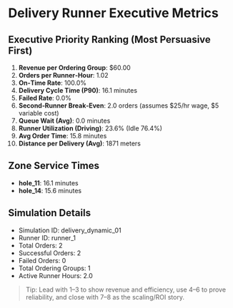 # Delivery Runner Executive Metrics

## Executive Priority Ranking (Most Persuasive First)
1. **Revenue per Ordering Group**: $60.00
2. **Orders per Runner‑Hour**: 1.02
3. **On‑Time Rate**: 100.0%
4. **Delivery Cycle Time (P90)**: 16.1 minutes
5. **Failed Rate**: 0.0%
6. **Second‑Runner Break‑Even**: 2.0 orders (assumes $25/hr wage, $5 variable cost)
7. **Queue Wait (Avg)**: 0.0 minutes
8. **Runner Utilization (Driving)**: 23.6% (Idle 76.4%)
9. **Avg Order Time**: 15.8 minutes
10. **Distance per Delivery (Avg)**: 1871 meters

## Zone Service Times
- **hole_11**: 16.1 minutes
- **hole_14**: 15.6 minutes


## Simulation Details
- Simulation ID: delivery_dynamic_01
- Runner ID: runner_1
- Total Orders: 2
- Successful Orders: 2
- Failed Orders: 0
- Total Ordering Groups: 1
- Active Runner Hours: 2.0

> Tip: Lead with 1–3 to show revenue and efficiency, use 4–6 to prove reliability, and close with 7–8 as the scaling/ROI story.
